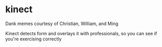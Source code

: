 # kinect

Dank memes courtesy of Christian, William, and Ming

Kinect detects form and overlays it with professionals, so you can see if you're exercising correctly
